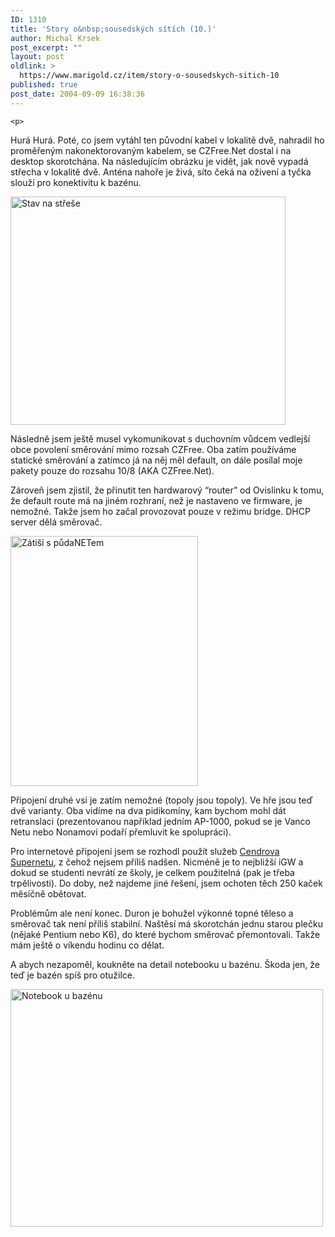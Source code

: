 ```yaml
---
ID: 1310
title: 'Story o&nbsp;sousedských sítích (10.)'
author: Michal Krsek
post_excerpt: ""
layout: post
oldlink: >
  https://www.marigold.cz/item/story-o-sousedskych-sitich-10
published: true
post_date: 2004-09-09 16:38:36
---
```

	<p>
Hurá Hurá. Poté, co jsem vytáhl ten původní kabel v lokalitě dvě, nahradil ho proměřeným nakonektorovaným kabelem, se CZFree.Net dostal i na desktop skorotchána. Na následujícím obrázku je vidět, jak nově vypadá střecha v lokalitě dvě. Anténa nahoře je živá, síto čeká na oživení a tyčka slouží pro konektivitu k bazénu.</p>
<div class="rightbox"><img src="/wp-content/uploads/rsscache/20040909-antena.JPG" alt="Stav na střeše" width="440" height="365" /> </div><p>
Následně jsem ještě musel vykomunikovat s duchovním vůdcem vedlejší obce povolení směrování mimo rozsah CZFree. Oba zatím používáme statické směrování a zatímco já na něj měl default, on dále posílal moje pakety pouze do rozsahu 10/8 (AKA CZFree.Net).</p>
<p>
Zároveň jsem zjistil, že přinutit ten hardwarový &#8220;router&#8221; od Ovislinku k tomu, že default route má na jiném rozhraní, než je nastaveno ve firmware, je nemožné. Takže jsem ho začal provozovat pouze v režimu bridge. DHCP server dělá směrovač. </p>
<p>
<img src="/wp-content/uploads/rsscache/20040909-zatisipudanetu.JPG" alt="Zátiší s půdaNETem" width="300" height="400" /></p>
<p>
Připojení druhé vsi je zatím nemožné (topoly jsou topoly). Ve hře jsou teď dvě varianty. Oba vidíme na dva pidikomíny, kam bychom mohl dát retranslaci (prezentovanou například jedním AP-1000, pokud se je Vanco Netu nebo Nonamovi podaří přemluvit ke spolupráci).</p>
<p>
Pro internetové připojení jsem se rozhodl použít služeb <a href="http://czfree.thundernet.cz/">Cendrova Supernetu</a>, z čehož nejsem příliš nadšen. Nicméně je to nejbližší iGW a dokud se studenti nevrátí ze školy, je celkem použitelná (pak je třeba trpělivosti). Do doby, než najdeme jiné řešení, jsem ochoten těch 250 kaček měsíčně obětovat.</p>
<p>
Problémům ale není konec. Duron je bohužel výkonné topné těleso a směrovač tak není příliš stabilní. Naštěsí má skorotchán jednu starou plečku (nějaké Pentium nebo K6), do které bychom směrovač přemontovali. Takže mám ještě o víkendu hodinu co dělat.  </p>
<p>
A abych nezapoměl, koukněte na detail notebooku u bazénu. Škoda jen, že teď je bazén spíš pro otužilce. </p>
<img src="/wp-content/uploads/rsscache/20040909-bazenanotebook.JPG" alt="Notebook u bazénu" width="500" height="380" />
</p>
